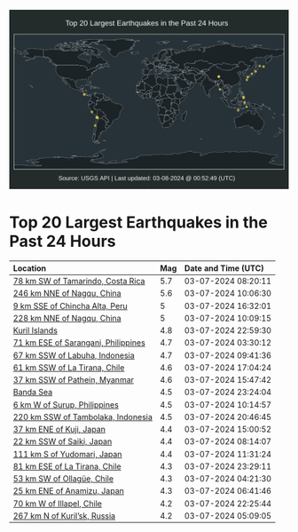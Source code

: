 ![Map](./map.png)

# Top 20 Largest Earthquakes in the Past 24 Hours

| Location | Mag | Date and Time (UTC) |
|:---|:---|:---|
| [78 km SW of Tamarindo, Costa Rica](https://earthquake.usgs.gov/earthquakes/eventpage/us7000m3ud) | 5.7 | 03-07-2024 08:20:11 |
| [246 km NNE of Nagqu, China](https://earthquake.usgs.gov/earthquakes/eventpage/us7000m3ur) | 5.6 | 03-07-2024 10:06:30 |
| [9 km SSE of Chincha Alta, Peru](https://earthquake.usgs.gov/earthquakes/eventpage/us7000m3wf) | 5 | 03-07-2024 16:32:01 |
| [228 km NNE of Nagqu, China](https://earthquake.usgs.gov/earthquakes/eventpage/us7000m3ut) | 5 | 03-07-2024 10:09:15 |
| [Kuril Islands](https://earthquake.usgs.gov/earthquakes/eventpage/us7000m40x) | 4.8 | 03-07-2024 22:59:30 |
| [71 km ESE of Sarangani, Philippines](https://earthquake.usgs.gov/earthquakes/eventpage/us7000m3tr) | 4.7 | 03-07-2024 03:30:12 |
| [67 km SSW of Labuha, Indonesia](https://earthquake.usgs.gov/earthquakes/eventpage/us7000m3uq) | 4.7 | 03-07-2024 09:41:36 |
| [61 km SSW of La Tirana, Chile](https://earthquake.usgs.gov/earthquakes/eventpage/us7000m3yw) | 4.6 | 03-07-2024 17:04:24 |
| [37 km SSW of Pathein, Myanmar](https://earthquake.usgs.gov/earthquakes/eventpage/us7000m3w7) | 4.6 | 03-07-2024 15:47:42 |
| [Banda Sea](https://earthquake.usgs.gov/earthquakes/eventpage/us7000m410) | 4.5 | 03-07-2024 23:24:04 |
| [6 km W of Surup, Philippines](https://earthquake.usgs.gov/earthquakes/eventpage/us7000m3us) | 4.5 | 03-07-2024 10:14:57 |
| [220 km SSW of Tambolaka, Indonesia](https://earthquake.usgs.gov/earthquakes/eventpage/us7000m406) | 4.5 | 03-07-2024 20:46:45 |
| [37 km ENE of Kuji, Japan](https://earthquake.usgs.gov/earthquakes/eventpage/us7000m3w0) | 4.4 | 03-07-2024 15:00:52 |
| [22 km SSW of Saiki, Japan](https://earthquake.usgs.gov/earthquakes/eventpage/us7000m3uc) | 4.4 | 03-07-2024 08:14:07 |
| [111 km S of Yudomari, Japan](https://earthquake.usgs.gov/earthquakes/eventpage/us7000m3v1) | 4.4 | 03-07-2024 11:31:24 |
| [81 km ESE of La Tirana, Chile](https://earthquake.usgs.gov/earthquakes/eventpage/us7000m412) | 4.3 | 03-07-2024 23:29:11 |
| [53 km SW of Ollagüe, Chile](https://earthquake.usgs.gov/earthquakes/eventpage/us7000m3tv) | 4.3 | 03-07-2024 04:21:30 |
| [25 km ENE of Anamizu, Japan](https://earthquake.usgs.gov/earthquakes/eventpage/us7000m3u6) | 4.3 | 03-07-2024 06:41:46 |
| [70 km W of Illapel, Chile](https://earthquake.usgs.gov/earthquakes/eventpage/us7000m40r) | 4.2 | 03-07-2024 22:25:44 |
| [267 km N of Kuril’sk, Russia](https://earthquake.usgs.gov/earthquakes/eventpage/us7000m3ty) | 4.2 | 03-07-2024 05:09:05 |
